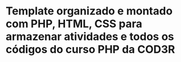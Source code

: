 # Template organizado e montado com PHP, HTML, CSS para armazenar atividades e todos os códigos do curso PHP da COD3R
